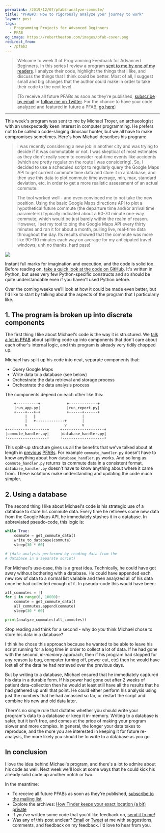 ```yaml
---
permalink: /2019/12/07/pfab3-analyze-commute/
title: "PFAB#3: How to rigorously analyze your journey to work"
layout: post
tags:
  - Programming Projects for Advanced Beginners
  - PFAB
og_image: https://robertheaton.com/images/pfab-cover.png
redirect_from:
  - /pfab3
---
```

> Welcome to week 3 of Programming Feedback for Advanced Beginners. In this series I review a program [sent to me by one of my readers][feedback]. I analyze their code, highlight the things that I like, and discuss the things that I think could be better. Most of all, I suggest small and big changes that the author could make in order to take their code to the next level.
>
> (To receive all future PFABs as soon as they’re published, [subscribe by email][subscribe] or [follow me on Twitter][twitter]. For the chance to have your code analyzed and featured in future a PFAB, [go here][feedback])

<hr/>

This week's program was sent to me by Michael Troyer, an archaeologist with an unexpectedly keen interest in computer programming. He prefers not to be called a code-slinging dinosaur hunter, but we all have to make compromises sometimes. Here's how Michael describes his program:

> I was recently considering a new job in another city and was trying to decide if it was commutable or not. I was skeptical of most estimates as they didn't really seem to consider real-time events like accidents (which are pretty regular on the route I was considering). So, I decided to use a scheduled script to regularly query the Google Maps API to get current commute time data and store it in a database, and then use this data to plot commute time average, min, max, standard deviation, etc. in order to get a more realistic assessment of an actual commute.
>
> The tool worked well - and even convinced me to not take the new position. Using the basic Google Maps directions API to plot a hypothetical future commute (the departure time and/or arrival time parameters) typically indicated about a 60-70 minute one-way commute, which would be just barely within the realm of reason. However, I set my tool to ping the Google Maps API every thirty minutes and ran it for about a month, pulling live, real-time data throughout the day. Its results showed that the commute was more like 90-110 minutes each way on average for my anticipated travel windows; uhh no thanks, hard pass!

<img src="/images/pfab3-graph.jpg" />

Instant full marks for imagination and execution, and the code is solid too. Before reading on, [take a quick look at the code on GitHub][commute-times]. It's written in Python, but uses very few Python-specific constructs and so should be quite understandable even if you haven't used Python before.

Over the coming weeks we'll look at how it could be made even better, but I'd like to start by talking about the aspects of the program that I particularly like.

## 1. The program is broken up into discrete components

The first thing I like about Michael's code is the way it is structured. We [talk][pfab1] [a lot in PFAB][pfab2] about splitting code up into components that don't care about each other's internal logic, and this program is already very tidily chopped up.

Michael has split up his code into neat, separate components that:

* Query Google Maps
* Write data to a database (see below)
* Orchestrate the data retrieval and storage process
* Orchestrate the data analysis process

The components depend on each other like this:

```
    +----------+            +-------------+
    |run_app.py|            |run_report.py|
    +----+---+-+            +------+------+
         |   |                     |
         |   +-------------+       |
         v                 v       v
+------------------+     +-------------------+
|commute_handler.py|     |database_handler.py|
+------------------+     +-------------------+
```

This split-up structure gives us all the benefits that we've talked about at length in [previous][pfab1] [PFABs][pfab2]. For example `commute_handler.py` doesn't have to know anything about how `database_handler.py` works. And so long as `commute_handler.py` returns its commute data in a consistent format, `database_handler.py` doesn't have to know anything about where it came from. These isolations make understanding and updating the code much simpler.

## 2. Using a database

The second thing I like about Michael's code is his strategic use of a database to store his commute data. Every time he retrieves some new data from the Google Maps API, he immediately stashes it in a database. In abbreviated pseudo-code, this logic is:

```python
while True:
    commute = get_commute_data()
    write_to_database(commute)
    sleep(30 * 60)

# (data analysis performed by reading data from the
# database in a separate script)
```

For Michael's use-case, this is a great idea. Technically, he could have got away without bothering with a database. He could have appended each new row of data to a normal list variable and then analyzed all of his data once he had collected enough of it. In pseudo-code this would have been:

```python
all_commutes = []
for i in range(0, 10000):
    commute = get_commute_data()
    all_commutes.append(commute)
    sleep(30 * 60)

print(analyze_commutes(all_commutes))
```

Stop reading and think for a second - why do *you* think Michael chose to store his data in a database?

I think he chose this approach because he wanted to be able to leave his script running for a long time in order to collect a lot of data. If he had gone with the second, *in-memory* approach, then if his program had stopped for any reason (a bug, computer turning off, power cut, etc) then he would have lost all of the data he had retrieved over the previous days.

But by writing to a database, Michael ensured that he immediately captured his data in a durable form. If his power had gone out after 2 weeks of patient data-collection then he would at least still have all the results that he had gathered up until that point. He could either perform his analysis using just the numbers that he had amassed so far, or restart the script and combine his new and old data later.

There's no single rule that dictates whether you should write your program's data to a database or keep it in-memory. Writing to a database is safer, but it isn't free, and comes at the price of making your program slower and more complex. In general, the longer your data takes to reproduce, and the more you are interested in keeping it for future re-analysis, the more likely you should be to write to a database as you go.

## In conclusion

I love the idea behind Michael's program, and there's a lot to admire about his code as well. Next week we'll look at some ways that he could kick his already solid code up another notch or two.

In the meantime:

* To receive all future PFABs as soon as they're published, [subscribe to the mailing list][subscribe]
* Explore the archives: [How Tinder keeps your exact location (a bit) private][tinder]
* If you've written some code that you'd like feedback on, [send it to me!][feedback]
* Was any of this post unclear? [Email][about] or [Tweet][twitter] at me with suggestions, comments, and feedback on my feedback. I'd love to hear from you.

[pfab1]: https://robertheaton.com/pfab1
[pfab2]: https://robertheaton.com/pfab2
[commute-times]: https://github.com/robert/programming-feedback-for-advanced-beginners/blob/master/editions/3-4-5-commute-times/original
[tinder]: https://robertheaton.com/2018/07/09/how-tinder-keeps-your-location-a-bit-private/
[about]: https://robertheaton.com/about
[twitter]: https://twitter.com/robjheaton
[feedback]: https://robertheaton.com/feedback
[subscribe]: https://advancedbeginners.substack.com
